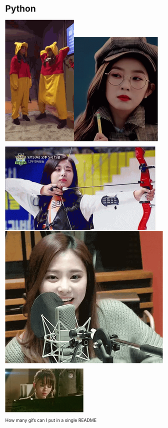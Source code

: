 # Python
![](pleasedo.gif)![](yy.gif)

![](best.gif)![](yyy.gif)

![](piano.gif)

How many gifs can I put in a single README

